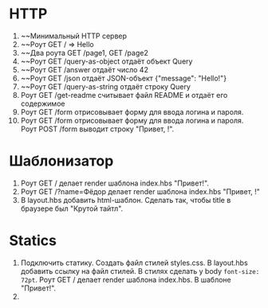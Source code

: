 # HTTP

1. ~~Минимальный HTTP сервер
1. ~~Роут GET / => Hello
1. ~~Два роута GET /page1, GET /page2
1. ~~Роут GET /query-as-object отдаёт объект Query
1. ~~Роут GET /answer отдаёт число 42
1. ~~Роут GET /json отдаёт JSON-объект {"message": "Hello!"}
1. ~~Роут GET /query-as-string отдаёт строку Query
1. Роут GET /get-readme считывает файл README и отдаёт его содержимое
1. Роут GET /form отрисовывает форму для ввода логина и пароля.
1. Роут GET /form отрисовывает форму для ввода логина и пароля. Роут POST /form выводит строку "Привет, <login>!".

# Шаблонизатор

1. Роут GET / делает render шаблона index.hbs "Привет!".
1. Роут GET /?name=Фёдор делает render шаблона index.hbs "Привет, <name>!"
1. В layout.hbs добавить html-шаблон. Сделать так, чтобы title в браузере был "Крутой тайтл".

# Statics

1. Подключить статику. Создать файл стилей styles.css. В layout.hbs добавить ссылку на файл стилей.
   В стилях сделать у body `font-size: 72pt`. Роут GET / делает render шаблона index.hbs. В шаблоне "Привет!".
1. 